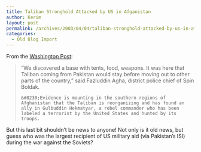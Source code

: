 ```yaml
---
title: Taliban Stronghold Attacked by US in Afganistan
author: Kerim
layout: post
permalink: /archives/2003/04/04/taliban-stronghold-attacked-by-us-in-afganistan/
categories:
  - Old Blog Import
---
```

From the [Washington Post][1]:


>   &#8220;We discovered a base with tents, food, weapons. It was here that Taliban coming from Pakistan would stay before moving out to other parts of the country,&#8221; said Fazluddin Agha, district police chief of Spin Boldak.  
>   
>   
>     &#8230;Evidence is mounting in the southern regions of Afghanistan that the Taliban is reorganizing and has found an ally in Gulbuddin Hekmatyar, a rebel commander who has been labeled a terrorist by the United States and hunted by its troops.
>   


But this last bit shouldn&#8217;t be news to anyone! Not only is it old news, but guess who was the largest recipient of US military aid (via Pakistan&#8217;s ISI) during the war against the Soviets?



 [1]: URL